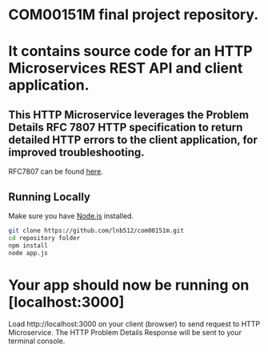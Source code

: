 # COM00151M final project repository.
# It contains source code for an HTTP Microservices REST API and client application.

## This HTTP Microservice leverages the Problem Details RFC 7807 HTTP specification to return detailed HTTP errors to the client application, for improved troubleshooting. 
 
RFC7807 can be found [here](https://datatracker.ietf.org/doc/html/rfc7807).

## Running Locally

Make sure you have [Node.js](http://nodejs.org/) installed.

```sh
git clone https://github.com/lnb512/com00151m.git 
cd repository folder
npm install 
node app.js
```

# Your app should now be running on [localhost:3000]
Load http://localhost:3000 on your client (browser) to send request to HTTP Microservice.
The HTTP Problem Details Response will be sent to your terminal console. 
